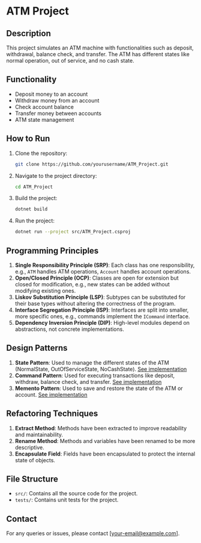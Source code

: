 # ATM Project

## Description
This project simulates an ATM machine with functionalities such as deposit, withdrawal, balance check, and transfer. The ATM has different states like normal operation, out of service, and no cash state.

## Functionality
- Deposit money to an account
- Withdraw money from an account
- Check account balance
- Transfer money between accounts
- ATM state management

## How to Run
1. Clone the repository:
    ```bash
    git clone https://github.com/yourusername/ATM_Project.git
    ```
2. Navigate to the project directory:
    ```bash
    cd ATM_Project
    ```
3. Build the project:
    ```bash
    dotnet build
    ```
4. Run the project:
    ```bash
    dotnet run --project src/ATM_Project.csproj
    ```

## Programming Principles
1. **Single Responsibility Principle (SRP)**: Each class has one responsibility, e.g., `ATM` handles ATM operations, `Account` handles account operations.
2. **Open/Closed Principle (OCP)**: Classes are open for extension but closed for modification, e.g., new states can be added without modifying existing ones.
3. **Liskov Substitution Principle (LSP)**: Subtypes can be substituted for their base types without altering the correctness of the program.
4. **Interface Segregation Principle (ISP)**: Interfaces are split into smaller, more specific ones, e.g., commands implement the `ICommand` interface.
5. **Dependency Inversion Principle (DIP)**: High-level modules depend on abstractions, not concrete implementations.

## Design Patterns
1. **State Pattern**: Used to manage the different states of the ATM (NormalState, OutOfServiceState, NoCashState). [See implementation](src/ATMState.cs)
2. **Command Pattern**: Used for executing transactions like deposit, withdraw, balance check, and transfer. [See implementation](src/ICommand.cs)
3. **Memento Pattern**: Used to save and restore the state of the ATM or account. [See implementation](src/Memento.cs)

## Refactoring Techniques
1. **Extract Method**: Methods have been extracted to improve readability and maintainability.
2. **Rename Method**: Methods and variables have been renamed to be more descriptive.
3. **Encapsulate Field**: Fields have been encapsulated to protect the internal state of objects.

## File Structure
- `src/`: Contains all the source code for the project.
- `tests/`: Contains unit tests for the project.

## Contact
For any queries or issues, please contact [your-email@example.com].
